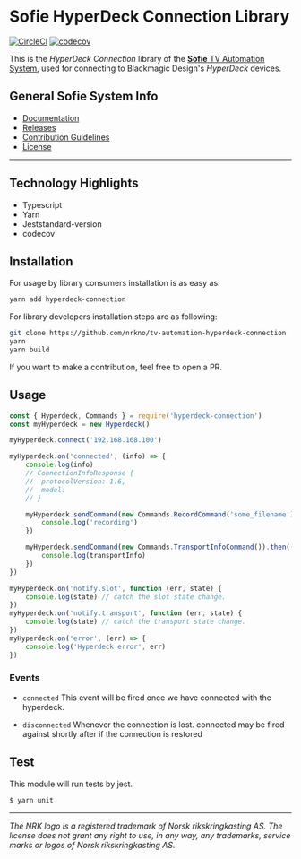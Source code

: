 # Sofie HyperDeck Connection Library
[![CircleCI](https://circleci.com/gh/nrkno/sofie-hyperdeck-connection.svg?style=svg)](https://circleci.com/gh/nrkno/sofie-hyperdeck-connection)
[![codecov](https://codecov.io/gh/nrkno/sofie-hyperdeck-connection/branch/master/graph/badge.svg)](https://codecov.io/gh/nrkno/sofie-hyperdeck-connection)

This is the _HyperDeck Connection_ library of the [**Sofie** TV Automation System](https://github.com/nrkno/Sofie-TV-automation/), used for connecting to Blackmagic Design's _HyperDeck_ devices.


## General Sofie System Info
* [Documentation](https://nrkno.github.io/sofie-core/)
* [Releases](https://nrkno.github.io/sofie-core/releases)
* [Contribution Guidelines](CONTRIBUTING.md)
* [License](LICENSE)

---

## Technology Highlights

- Typescript
- Yarn
- Jeststandard-version
- codecov

## Installation

For usage by library consumers installation is as easy as:

```sh
yarn add hyperdeck-connection
```

For library developers installation steps are as following:

```sh
git clone https://github.com/nrkno/tv-automation-hyperdeck-connection
yarn
yarn build
```

If you want to make a contribution, feel free to open a PR.

## Usage

```javascript
const { Hyperdeck, Commands } = require('hyperdeck-connection')
const myHyperdeck = new Hyperdeck()

myHyperdeck.connect('192.168.168.100')

myHyperdeck.on('connected', (info) => {
	console.log(info)
	// ConnectionInfoResponse {
	//  protocolVersion: 1.6,
	//  model:
	// }

	myHyperdeck.sendCommand(new Commands.RecordCommand('some_filename')).then(() => {
		console.log('recording')
	})

	myHyperdeck.sendCommand(new Commands.TransportInfoCommand()).then((transportInfo) => {
		console.log(transportInfo)
	})
})

myHyperdeck.on('notify.slot', function (err, state) {
	console.log(state) // catch the slot state change.
})
myHyperdeck.on('notify.transport', function (err, state) {
	console.log(state) // catch the transport state change.
})
myHyperdeck.on('error', (err) => {
	console.log('Hyperdeck error', err)
})
```

### Events

- `connected`
  This event will be fired once we have connected with the hyperdeck.

- `disconnected`
  Whenever the connection is lost. connected may be fired against shortly after if the connection is restored

## Test

This module will run tests by jest.

```sh
$ yarn unit
```

---

_The NRK logo is a registered trademark of Norsk rikskringkasting AS. The license does not grant any right to use, in any way, any trademarks, service marks or logos of Norsk rikskringkasting AS._
